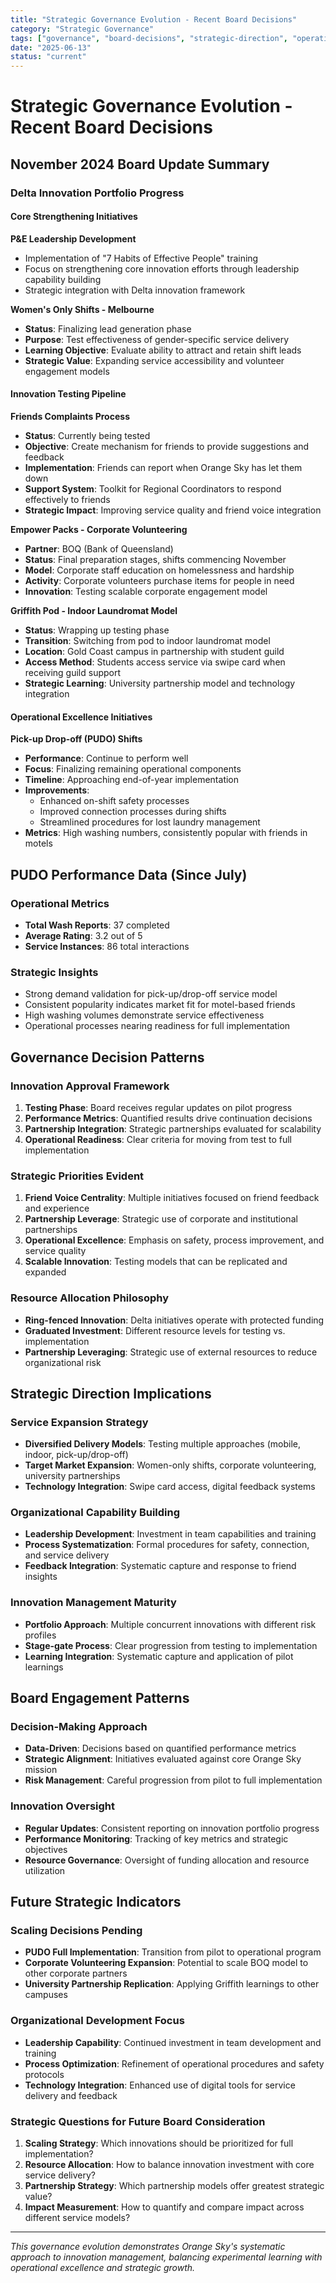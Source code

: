 ```yaml
---
title: "Strategic Governance Evolution - Recent Board Decisions"
category: "Strategic Governance"
tags: ["governance", "board-decisions", "strategic-direction", "operational-updates"]
date: "2025-06-13"
status: "current"
---
```


# Strategic Governance Evolution - Recent Board Decisions

## November 2024 Board Update Summary

### Delta Innovation Portfolio Progress

#### Core Strengthening Initiatives

**P&E Leadership Development**
- Implementation of "7 Habits of Effective People" training
- Focus on strengthening core innovation efforts through leadership capability building
- Strategic integration with Delta innovation framework

**Women's Only Shifts - Melbourne**
- **Status**: Finalizing lead generation phase
- **Purpose**: Test effectiveness of gender-specific service delivery
- **Learning Objective**: Evaluate ability to attract and retain shift leads
- **Strategic Value**: Expanding service accessibility and volunteer engagement models

#### Innovation Testing Pipeline

**Friends Complaints Process**
- **Status**: Currently being tested
- **Objective**: Create mechanism for friends to provide suggestions and feedback
- **Implementation**: Friends can report when Orange Sky has let them down
- **Support System**: Toolkit for Regional Coordinators to respond effectively to friends
- **Strategic Impact**: Improving service quality and friend voice integration

**Empower Packs - Corporate Volunteering**
- **Partner**: BOQ (Bank of Queensland)
- **Status**: Final preparation stages, shifts commencing November
- **Model**: Corporate staff education on homelessness and hardship
- **Activity**: Corporate volunteers purchase items for people in need
- **Innovation**: Testing scalable corporate engagement model

**Griffith Pod - Indoor Laundromat Model**
- **Status**: Wrapping up testing phase
- **Transition**: Switching from pod to indoor laundromat model
- **Location**: Gold Coast campus in partnership with student guild
- **Access Method**: Students access service via swipe card when receiving guild support
- **Strategic Learning**: University partnership model and technology integration

#### Operational Excellence Initiatives

**Pick-up Drop-off (PUDO) Shifts**
- **Performance**: Continue to perform well
- **Focus**: Finalizing remaining operational components
- **Timeline**: Approaching end-of-year implementation
- **Improvements**:
  - Enhanced on-shift safety processes
  - Improved connection processes during shifts
  - Streamlined procedures for lost laundry management
- **Metrics**: High washing numbers, consistently popular with friends in motels

## PUDO Performance Data (Since July)

### Operational Metrics
- **Total Wash Reports**: 37 completed
- **Average Rating**: 3.2 out of 5
- **Service Instances**: 86 total interactions

### Strategic Insights
- Strong demand validation for pick-up/drop-off service model
- Consistent popularity indicates market fit for motel-based friends
- High washing volumes demonstrate service effectiveness
- Operational processes nearing readiness for full implementation

## Governance Decision Patterns

### Innovation Approval Framework
1. **Testing Phase**: Board receives regular updates on pilot progress
2. **Performance Metrics**: Quantified results drive continuation decisions
3. **Partnership Integration**: Strategic partnerships evaluated for scalability
4. **Operational Readiness**: Clear criteria for moving from test to full implementation

### Strategic Priorities Evident
1. **Friend Voice Centrality**: Multiple initiatives focused on friend feedback and experience
2. **Partnership Leverage**: Strategic use of corporate and institutional partnerships
3. **Operational Excellence**: Emphasis on safety, process improvement, and service quality
4. **Scalable Innovation**: Testing models that can be replicated and expanded

### Resource Allocation Philosophy
- **Ring-fenced Innovation**: Delta initiatives operate with protected funding
- **Graduated Investment**: Different resource levels for testing vs. implementation
- **Partnership Leveraging**: Strategic use of external resources to reduce organizational risk

## Strategic Direction Implications

### Service Expansion Strategy
- **Diversified Delivery Models**: Testing multiple approaches (mobile, indoor, pick-up/drop-off)
- **Target Market Expansion**: Women-only shifts, corporate volunteering, university partnerships
- **Technology Integration**: Swipe card access, digital feedback systems

### Organizational Capability Building
- **Leadership Development**: Investment in team capabilities and training
- **Process Systematization**: Formal procedures for safety, connection, and service delivery
- **Feedback Integration**: Systematic capture and response to friend insights

### Innovation Management Maturity
- **Portfolio Approach**: Multiple concurrent innovations with different risk profiles
- **Stage-gate Process**: Clear progression from testing to implementation
- **Learning Integration**: Systematic capture and application of pilot learnings

## Board Engagement Patterns

### Decision-Making Approach
- **Data-Driven**: Decisions based on quantified performance metrics
- **Strategic Alignment**: Initiatives evaluated against core Orange Sky mission
- **Risk Management**: Careful progression from pilot to full implementation

### Innovation Oversight
- **Regular Updates**: Consistent reporting on innovation portfolio progress
- **Performance Monitoring**: Tracking of key metrics and strategic objectives
- **Resource Governance**: Oversight of funding allocation and resource utilization

## Future Strategic Indicators

### Scaling Decisions Pending
- **PUDO Full Implementation**: Transition from pilot to operational program
- **Corporate Volunteering Expansion**: Potential to scale BOQ model to other corporate partners
- **University Partnership Replication**: Applying Griffith learnings to other campuses

### Organizational Development Focus
- **Leadership Capability**: Continued investment in team development and training
- **Process Optimization**: Refinement of operational procedures and safety protocols
- **Technology Integration**: Enhanced use of digital tools for service delivery and feedback

### Strategic Questions for Future Board Consideration
1. **Scaling Strategy**: Which innovations should be prioritized for full implementation?
2. **Resource Allocation**: How to balance innovation investment with core service delivery?
3. **Partnership Strategy**: Which partnership models offer greatest strategic value?
4. **Impact Measurement**: How to quantify and compare impact across different service models?

---

*This governance evolution demonstrates Orange Sky's systematic approach to innovation management, balancing experimental learning with operational excellence and strategic growth.* 